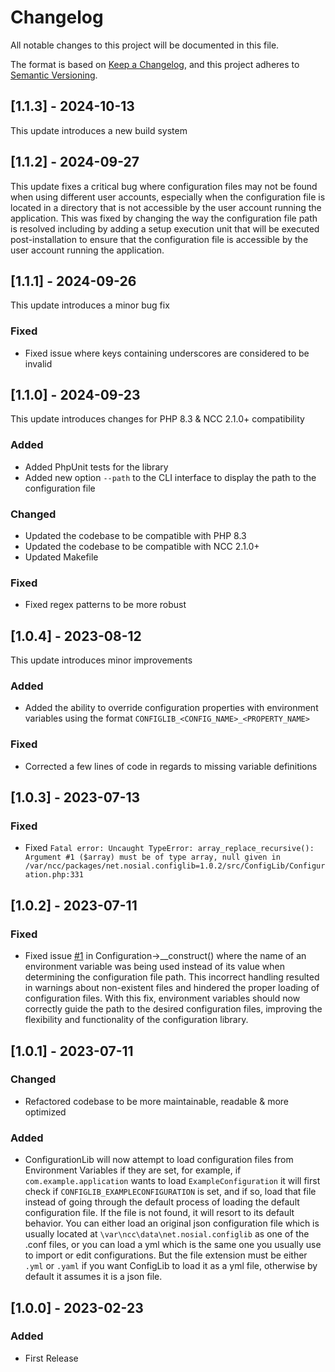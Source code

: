 # Changelog

All notable changes to this project will be documented in this file.

The format is based on [Keep a Changelog](https://keepachangelog.com/en/1.0.0/),
and this project adheres to [Semantic Versioning](https://semver.org/spec/v2.0.0.html).

## [1.1.3] - 2024-10-13

This update introduces a new build system


## [1.1.2] - 2024-09-27

This update fixes a critical bug where configuration files may not be found when using different user accounts,
especially when the configuration file is located in a directory that is not accessible by the user account running the
application. This was fixed by changing the way the configuration file path is resolved including by adding a setup
execution unit that will be executed post-installation to ensure that the configuration file is accessible by the user
account running the application.


## [1.1.1] - 2024-09-26

This update introduces a minor bug fix

### Fixed
 - Fixed issue where keys containing underscores are considered to be invalid


## [1.1.0] - 2024-09-23

This update introduces changes for PHP 8.3 & NCC 2.1.0+ compatibility

### Added
 - Added PhpUnit tests for the library
 - Added new option `--path` to the CLI interface to display the path to the configuration file

### Changed
 - Updated the codebase to be compatible with PHP 8.3
 - Updated the codebase to be compatible with NCC 2.1.0+
 - Updated Makefile

### Fixed
 - Fixed regex patterns to be more robust



## [1.0.4] - 2023-08-12

This update introduces minor improvements

### Added
 - Added the ability to override configuration properties with environment variables using the format
   `CONFIGLIB_<CONFIG_NAME>_<PROPERTY_NAME>`

### Fixed
 - Corrected a few lines of code in regards to missing variable definitions



## [1.0.3] - 2023-07-13

### Fixed
 - Fixed `Fatal error: Uncaught TypeError: array_replace_recursive(): Argument #1 ($array) must be of type array, null given in /var/ncc/packages/net.nosial.configlib=1.0.2/src/ConfigLib/Configuration.php:331`



## [1.0.2] - 2023-07-11

### Fixed
 - Fixed issue [#1](https://git.n64.cc/nosial/libs/config/-/issues/1) in Configuration->__construct() where the name of
   an environment variable was being used instead of its value when determining the configuration file path. This
   incorrect handling resulted in warnings about non-existent files and hindered the proper loading of configuration
   files. With this fix, environment variables should now correctly guide the path to the desired configuration files,
   improving the flexibility and functionality of the configuration library.



## [1.0.1] - 2023-07-11

### Changed
 - Refactored codebase to be more maintainable, readable & more optimized

### Added
 - ConfigurationLib will now attempt to load configuration files from Environment Variables if they are set, for example,
   if `com.example.application` wants to load `ExampleConfiguration` it will first check if `CONFIGLIB_EXAMPLECONFIGURATION`
   is set, and if so, load that file instead of going through the default process of loading the default configuration file. 
   If the file is not found, it will resort to its default behavior. You can either load an original json configuration
   file which is usually located at `\var\ncc\data\net.nosial.configlib` as one of the .conf files, or you can load a yml
   which is the same one you usually use to import or edit configurations. But the file extension must be either `.yml`
   or `.yaml` if you want ConfigLib to load it as a yml file, otherwise by default it assumes it is a json file.



## [1.0.0] - 2023-02-23

### Added
 - First Release
